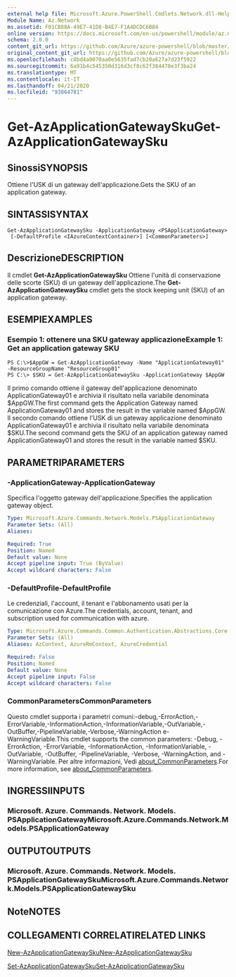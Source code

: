 ```yaml
---
external help file: Microsoft.Azure.PowerShell.Cmdlets.Network.dll-Help.xml
Module Name: Az.Network
ms.assetid: F01CB88A-49E7-41D8-B4E7-F1A4DCDC6B84
online version: https://docs.microsoft.com/en-us/powershell/module/az.network/get-azapplicationgatewaysku
schema: 2.0.0
content_git_url: https://github.com/Azure/azure-powershell/blob/master/src/Network/Network/help/Get-AzApplicationGatewaySku.md
original_content_git_url: https://github.com/Azure/azure-powershell/blob/master/src/Network/Network/help/Get-AzApplicationGatewaySku.md
ms.openlocfilehash: c8bd4a0070aa0e5635fad7cb20a627a7d23f5922
ms.sourcegitcommit: 6a91b4c545350d316d3cf8c62f384478e3f3ba24
ms.translationtype: MT
ms.contentlocale: it-IT
ms.lasthandoff: 04/21/2020
ms.locfileid: "93864781"
---
```

# <span data-ttu-id="80fa3-101">Get-AzApplicationGatewaySku</span><span class="sxs-lookup"><span data-stu-id="80fa3-101">Get-AzApplicationGatewaySku</span></span>

## <span data-ttu-id="80fa3-102">Sinossi</span><span class="sxs-lookup"><span data-stu-id="80fa3-102">SYNOPSIS</span></span>
<span data-ttu-id="80fa3-103">Ottiene l'USK di un gateway dell'applicazione.</span><span class="sxs-lookup"><span data-stu-id="80fa3-103">Gets the SKU of an application gateway.</span></span>

## <span data-ttu-id="80fa3-104">SINTASSI</span><span class="sxs-lookup"><span data-stu-id="80fa3-104">SYNTAX</span></span>

```
Get-AzApplicationGatewaySku -ApplicationGateway <PSApplicationGateway>
 [-DefaultProfile <IAzureContextContainer>] [<CommonParameters>]
```

## <span data-ttu-id="80fa3-105">Descrizione</span><span class="sxs-lookup"><span data-stu-id="80fa3-105">DESCRIPTION</span></span>
<span data-ttu-id="80fa3-106">Il cmdlet **Get-AzApplicationGatewaySku** Ottiene l'unità di conservazione delle scorte (SKU) di un gateway dell'applicazione.</span><span class="sxs-lookup"><span data-stu-id="80fa3-106">The **Get-AzApplicationGatewaySku** cmdlet gets the stock keeping unit (SKU) of an application gateway.</span></span>

## <span data-ttu-id="80fa3-107">ESEMPI</span><span class="sxs-lookup"><span data-stu-id="80fa3-107">EXAMPLES</span></span>

### <span data-ttu-id="80fa3-108">Esempio 1: ottenere una SKU gateway applicazione</span><span class="sxs-lookup"><span data-stu-id="80fa3-108">Example 1: Get an application gateway SKU</span></span>
```
PS C:\>$AppGW = Get-AzApplicationGateway -Name "ApplicationGateway01" -ResourceGroupName "ResourceGroup01"
PS C:\> $SKU = Get-AzApplicationGatewaySku -ApplicationGateway $AppGW
```

<span data-ttu-id="80fa3-109">Il primo comando ottiene il gateway dell'applicazione denominato ApplicationGateway01 e archivia il risultato nella variabile denominata $AppGW.</span><span class="sxs-lookup"><span data-stu-id="80fa3-109">The first command gets the Application Gateway named ApplicationGateway01 and stores the result in the variable named $AppGW.</span></span>
<span data-ttu-id="80fa3-110">Il secondo comando ottiene l'USK di un gateway applicazione denominato ApplicationGateway01 e archivia il risultato nella variabile denominata $SKU.</span><span class="sxs-lookup"><span data-stu-id="80fa3-110">The second command gets the SKU of an application gateway named ApplicationGateway01 and stores the result in the variable named $SKU.</span></span>

## <span data-ttu-id="80fa3-111">PARAMETRI</span><span class="sxs-lookup"><span data-stu-id="80fa3-111">PARAMETERS</span></span>

### <span data-ttu-id="80fa3-112">-ApplicationGateway</span><span class="sxs-lookup"><span data-stu-id="80fa3-112">-ApplicationGateway</span></span>
<span data-ttu-id="80fa3-113">Specifica l'oggetto gateway dell'applicazione.</span><span class="sxs-lookup"><span data-stu-id="80fa3-113">Specifies the application gateway object.</span></span>

```yaml
Type: Microsoft.Azure.Commands.Network.Models.PSApplicationGateway
Parameter Sets: (All)
Aliases:

Required: True
Position: Named
Default value: None
Accept pipeline input: True (ByValue)
Accept wildcard characters: False
```

### <span data-ttu-id="80fa3-114">-DefaultProfile</span><span class="sxs-lookup"><span data-stu-id="80fa3-114">-DefaultProfile</span></span>
<span data-ttu-id="80fa3-115">Le credenziali, l'account, il tenant e l'abbonamento usati per la comunicazione con Azure.</span><span class="sxs-lookup"><span data-stu-id="80fa3-115">The credentials, account, tenant, and subscription used for communication with azure.</span></span>

```yaml
Type: Microsoft.Azure.Commands.Common.Authentication.Abstractions.Core.IAzureContextContainer
Parameter Sets: (All)
Aliases: AzContext, AzureRmContext, AzureCredential

Required: False
Position: Named
Default value: None
Accept pipeline input: False
Accept wildcard characters: False
```

### <span data-ttu-id="80fa3-116">CommonParameters</span><span class="sxs-lookup"><span data-stu-id="80fa3-116">CommonParameters</span></span>
<span data-ttu-id="80fa3-117">Questo cmdlet supporta i parametri comuni:-debug,-ErrorAction,-ErrorVariable,-InformationAction,-InformationVariable,-OutVariable,-OutBuffer,-PipelineVariable,-Verbose,-WarningAction e-WarningVariable.</span><span class="sxs-lookup"><span data-stu-id="80fa3-117">This cmdlet supports the common parameters: -Debug, -ErrorAction, -ErrorVariable, -InformationAction, -InformationVariable, -OutVariable, -OutBuffer, -PipelineVariable, -Verbose, -WarningAction, and -WarningVariable.</span></span> <span data-ttu-id="80fa3-118">Per altre informazioni, Vedi [about_CommonParameters](http://go.microsoft.com/fwlink/?LinkID=113216).</span><span class="sxs-lookup"><span data-stu-id="80fa3-118">For more information, see [about_CommonParameters](http://go.microsoft.com/fwlink/?LinkID=113216).</span></span>

## <span data-ttu-id="80fa3-119">INGRESSI</span><span class="sxs-lookup"><span data-stu-id="80fa3-119">INPUTS</span></span>

### <span data-ttu-id="80fa3-120">Microsoft. Azure. Commands. Network. Models. PSApplicationGateway</span><span class="sxs-lookup"><span data-stu-id="80fa3-120">Microsoft.Azure.Commands.Network.Models.PSApplicationGateway</span></span>

## <span data-ttu-id="80fa3-121">OUTPUT</span><span class="sxs-lookup"><span data-stu-id="80fa3-121">OUTPUTS</span></span>

### <span data-ttu-id="80fa3-122">Microsoft. Azure. Commands. Network. Models. PSApplicationGatewaySku</span><span class="sxs-lookup"><span data-stu-id="80fa3-122">Microsoft.Azure.Commands.Network.Models.PSApplicationGatewaySku</span></span>

## <span data-ttu-id="80fa3-123">Note</span><span class="sxs-lookup"><span data-stu-id="80fa3-123">NOTES</span></span>

## <span data-ttu-id="80fa3-124">COLLEGAMENTI CORRELATI</span><span class="sxs-lookup"><span data-stu-id="80fa3-124">RELATED LINKS</span></span>

[<span data-ttu-id="80fa3-125">New-AzApplicationGatewaySku</span><span class="sxs-lookup"><span data-stu-id="80fa3-125">New-AzApplicationGatewaySku</span></span>](./New-AzApplicationGatewaySku.md)

[<span data-ttu-id="80fa3-126">Set-AzApplicationGatewaySku</span><span class="sxs-lookup"><span data-stu-id="80fa3-126">Set-AzApplicationGatewaySku</span></span>](./Set-AzApplicationGatewaySku.md)


